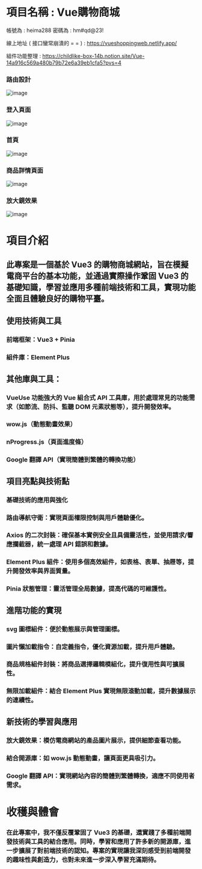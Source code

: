 # 項目名稱 : Vue購物商城 

帳號為 : heima288 密碼為 : hm#qd@23!

線上地址 ( 接口蠻常崩潰的 = =  ) : https://vueshoppingweb.netlify.app/

組件功能整理 : https://childlike-box-14b.notion.site/Vue-14a916c569a480b79b72e6a39eb1cfa5?pvs=4

### 路由設計
![image](https://github.com/user-attachments/assets/411e41a9-5efd-4fea-8a3a-b1cc3267c319)
### 登入頁面
![image](https://github.com/user-attachments/assets/a3356631-4417-4e63-8c9d-85247c35dadf)

### 首頁
![image](https://github.com/user-attachments/assets/1060ed7b-e66a-458e-810f-88534151e6bd)

### 商品詳情頁面
![image](https://github.com/user-attachments/assets/2e483e98-6922-4555-af6e-f3c1a65cc99c)


### 放大鏡效果
![image](https://github.com/user-attachments/assets/38d752da-67c6-4dc8-a979-23b74d8399a3)


# 項目介紹

## 此專案是一個基於 Vue3 的購物商城網站，旨在模擬電商平台的基本功能，並通過實際操作鞏固 Vue3 的基礎知識，學習並應用多種前端技術和工具，實現功能全面且體驗良好的購物平臺。

## 使用技術與工具

### 前端框架：Vue3 + Pinia
### 組件庫：Element Plus

## 其他庫與工具：
### VueUse 功能強大的 Vue 組合式 API 工具庫，用於處理常見的功能需求（如節流、防抖、監聽 DOM 元素狀態等），提升開發效率。
### wow.js（動態動畫效果）
### nProgress.js（頁面進度條）
### Google 翻譯 API（實現簡體到繁體的轉換功能）

## 項目亮點與技術點

### 基礎技術的應用與強化
### 路由導航守衛：實現頁面權限控制與用戶體驗優化。
### Axios 的二次封裝：確保基本實例安全且具備靈活性，並使用請求/響應攔截器，統一處理 API 錯誤和數據。
### Element Plus 組件：使用多個高效組件，如表格、表單、抽屜等，提升開發效率與界面質量。
### Pinia 狀態管理：靈活管理全局數據，提高代碼的可維護性。

## 進階功能的實現
### svg 圖標組件：便於動態展示與管理圖標。
### 圖片懶加載指令：自定義指令，優化資源加載，提升用戶體驗。
### 商品規格組件封裝：將商品選擇邏輯模組化，提升復用性與可擴展性。
### 無限加載組件：結合 Element Plus 實現無限滾動加載，提升數據展示的連續性。
## 新技術的學習與應用
### 放大鏡效果：模仿電商網站的產品圖片展示，提供細節查看功能。
### 結合開源庫：如 wow.js 動態動畫，讓頁面更具吸引力。
### Google 翻譯 API：實現網站內容的簡體到繁體轉換，適應不同使用者需求。

# 收穫與體會

### 在此專案中，我不僅反覆鞏固了 Vue3 的基礎，還實踐了多種前端開發技術與工具的結合應用。同時，學習和應用了許多新的開源庫，進一步擴展了對前端技術的認知。專案的實現讓我深刻感受到前端開發的趣味性與創造力，也對未來進一步深入學習充滿期待。
